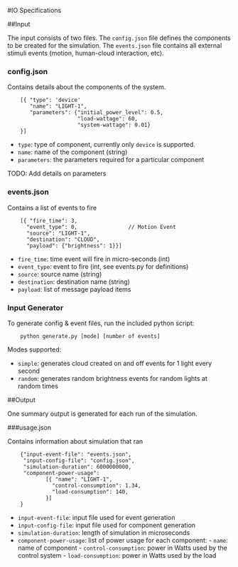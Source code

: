 #IO Specifications

##Input

The input consists of two files. The `config.json` file defines the components 
to  be created for the simulation. The `events.json` file contains all external
stimuli events (motion, human-cloud interaction, etc).

### config.json

Contains details about the components of the system.

        [{ "type": 'device'
           "name": "LIGHT-1",
           "parameters": {"initial_power_level": 0.5,
                          "load-wattage": 60,
                          "system-wattage": 0.01}
        }]

- `type`: type of component, currently only `device` is supported.
- `name`: name of the component (string)
- `parameters`: the parameters required for a particular component

TODO: Add details on parameters

### events.json

Contains a list of events to fire

        [{ "fire_time": 3, 
          "event_type": 0,                // Motion Event
          "source": "LIGHT-1", 
          "destination": "CLOUD",
          "payload": {"brightness": 1}}]


- `fire_time`: time event will fire in micro-seconds (int)
- `event_type`: event to fire (int, see events.py for definitions)
- `source`: source name (string)
- `destination`: destination name (string)
- `payload`: list of message payload items

### Input Generator

To generate config & event files, run the included python script:

        python generate.py [mode] [number of events]

Modes supported:
- `simple`: generates cloud created on and off events for 1 light every second
- `random`: generates random brightness events for random lights at random times

##Output

One summary output is generated for each run of the simulation.

###usage.json

Contains information about simulation that ran

        {"input-event-file": "events.json",
         "input-config-file": "config.json",
         "simulation-duration": 6000000000,
         "component-power-usage":
                [{ "name": "LIGHT-1", 
                  "control-consumption": 1.34,
                  "load-consumption": 140, 
                }]
        }
- `input-event-file`: input file used for event generation
- `input-config-file`: input file used for component generation
- `simulation-duration`: length of simulation in microseconds
- `component-power-usage`: list of power usage for each component:
        - `name`: name of component
        - `control-consumption`: power in Watts used by the control system
        - `load-consumption`: power in Watts used by the load